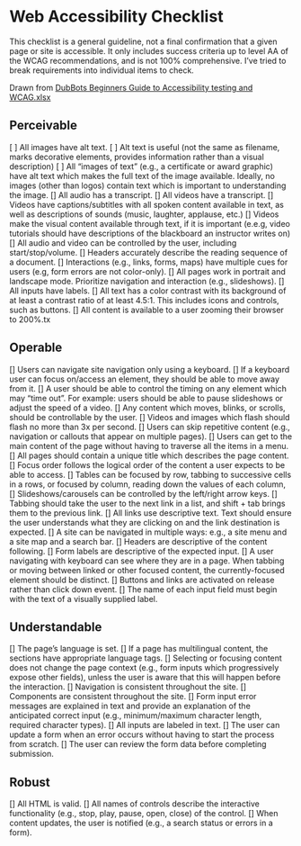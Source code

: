 # Web Accessibility Checklist
This checklist is a general guideline, not a final confirmation that a given page or site is accessible. It only includes success criteria up to level AA of the WCAG recommendations, and is not 100% comprehensive. I’ve tried to break requirements into individual items to check.

Drawn from [DubBots Beginners Guide to Accessibility testing and WCAG.xlsx](https://docs.google.com/spreadsheets/d/1THhb_vt_bUoorw8YqxaqjjN7EJiI4eN-/edit#gid=1816335579)

## Perceivable
[ ] All images have alt text.
[ ] Alt text is useful (not the same as filename, marks decorative elements, provides information rather than a visual description)
[ ] All “images of text” (e.g., a certificate or award graphic) have alt text which makes the full text of the image available. Ideally, no images (other than logos) contain text which is important to understanding the image.
[] All audio has a transcript.
[] All videos have a transcript.
[] Videos have captions/subtitles with all spoken content available in text, as well as descriptions of sounds (music, laughter, applause, etc.)
[] Videos make the visual content available through text, if it is important (e.e.g, video tutorials should have descriptions of the blackboard an instructor writes on)
[] All audio and video can be controlled by the user, including start/stop/volume.
[] Headers accurately describe the reading sequence of a document.
[] Interactions (e.g., links, forms, maps) have multiple cues for users (e.g, form errors are not color-only).
[] All pages work in portrait and landscape mode. Prioritize navigation and interaction (e.g., slideshows).
[] All inputs have labels.
[] All text has a color contrast with its background of at least a contrast ratio of at least 4.5:1. This includes icons and controls, such as buttons.
[] All content is available to a user zooming their browser to 200%.tx

## Operable
[] Users can navigate site navigation only using a keyboard.
[] If a keyboard user can focus on/access an element, they should be able to move away from it.
[] A user should be able to control the timing on any element which may “time out”. For example: users should be able to pause slideshows or adjust the speed of a video.
[] Any content which moves, blinks, or scrolls, should be controllable by the user.
[] Videos and images which flash should flash no more than 3x per second.
[] Users can skip repetitive content (e.g., navigation or callouts that appear on multiple pages).
[] Users can get to the main content of the page without having to traverse all the items in a menu.
[] All pages should contain a unique title which describes the page content.
[] Focus order follows the logical order of the content a user expects to be able to access.
[] Tables can be focused by row, tabbing to successive cells in a rows, or focused by column, reading down the values of each column,
[] Slideshows/carousels can be controlled by the left/right arrow keys.
[] Tabbing should take the user to the next link in a list, and shift + tab brings them to the previous link.
[] All links use descriptive text. Text should ensure the user understands what they are clicking on and the link destination is expected.
[] A site can be navigated in multiple ways: e.g., a site menu and a site map and a search bar.
[] Headers are descriptive of the content following.
[] Form labels are descriptive of the expected input.
[] A user navigating with keyboard can see where they are in a page. When tabbing or moving between linked or other focused content, the currently-focused element should be distinct.
[] Buttons and links are activated on release rather than click down event.
[] The name of each input field must begin with the text of a visually supplied label.

## Understandable
[] The page’s language is set.
[] If a page has multilingual content, the sections have appropriate language tags.
[] Selecting or focusing content does not change the page context (e.g., form inputs which progressively expose other fields), unless the user is aware that this will happen before the interaction.
[] Navigation is consistent throughout the site.
[] Components are consistent throughout the site.
[] Form input error messages are explained in text and provide an explanation of the anticipated correct input (e.g., minimum/maximum character length, required character types).
[] All inputs are labeled in text.
[] The user can update a form when an error occurs without having to start the process from scratch.
[] The user can review the form data before completing submission.

## Robust
[] All HTML is valid.
[] All names of controls describe the interactive functionality (e.g., stop, play, pause, open, close) of the control.
[] When content updates, the user is notified (e.g., a search status or errors in a form).

